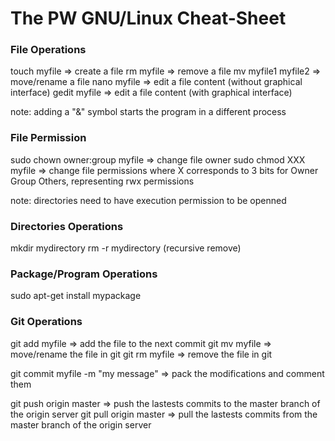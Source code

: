 # The PW GNU/Linux Cheat-Sheet

### File Operations

touch myfile        => create a file
rm myfile           => remove a file
mv myfile1 myfile2  => move/rename a file
nano myfile         => edit a file content (without graphical interface)
gedit myfile        => edit a file content (with graphical interface)

note: adding a "&" symbol starts the program in a different process

### File Permission

sudo chown owner:group myfile   => change file owner
sudo chmod XXX myfile           => change file permissions
    where X corresponds to 3 bits for Owner Group Others, representing rwx permissions

note: directories need to have execution permission to be openned

### Directories Operations

mkdir mydirectory
rm -r mydirectory (recursive remove)

### Package/Program Operations

sudo apt-get install mypackage

### Git Operations

git add myfile  => add the file to the next commit
git mv myfile   => move/rename the file in git
git rm myfile   => remove the file in git

git commit myfile -m "my message"   => pack the modifications and comment them

git push origin master  => push the lastests commits to the master branch of the origin server
git pull origin master  => pull the lastests commits from the master branch of the origin server
